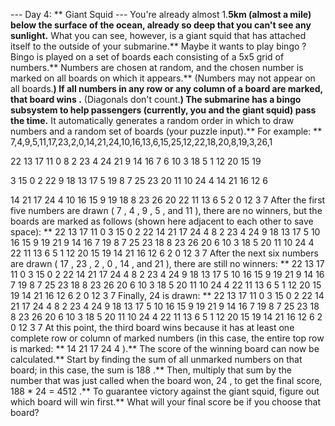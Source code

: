 --- Day 4: ** Giant Squid ---
You're already almost 1.**5km (almost a mile) below the surface of the ocean, already so deep that you can't see any sunlight.** What you
can
see, however, is a giant squid that has attached itself to the outside of your submarine.**
Maybe it wants to play
bingo
?
Bingo is played on a set of boards each consisting of a 5x5 grid of numbers.** Numbers are chosen at random, and the chosen number is
marked
on all boards on which it appears.** (Numbers may not appear on all boards.**) If all numbers in any row or any column of a board are marked, that board
wins
.** (Diagonals don't count.**)
The submarine has a
bingo subsystem
to help passengers (currently, you and the giant squid) pass the time.** It automatically generates a random order in which to draw numbers and a random set of boards (your puzzle input).** For example: **
7,4,9,5,11,17,23,2,0,14,21,24,10,16,13,6,15,25,12,22,18,20,8,19,3,26,1

22 13 17 11  0
 8  2 23  4 24
21  9 14 16  7
 6 10  3 18  5
 1 12 20 15 19

 3 15  0  2 22
 9 18 13 17  5
19  8  7 25 23
20 11 10 24  4
14 21 16 12  6

14 21 17 24  4
10 16 15  9 19
18  8 23 26 20
22 11 13  6  5
 2  0 12  3  7
After the first five numbers are drawn (
7
,
4
,
9
,
5
, and
11
), there are no winners, but the boards are marked as follows (shown here adjacent to each other to save space): **
22 13 17
11
0         3 15  0  2 22        14 21 17 24
4
8  2 23
4
24
9
18 13 17
5
10 16 15
9
19
21
9
14 16
7
19  8
7
25 23        18  8 23 26 20
 6 10  3 18
5
20
11
10 24
4
22
11
13  6
5
1 12 20 15 19        14 21 16 12  6         2  0 12  3
7
After the next six numbers are drawn (
17
,
23
,
2
,
0
,
14
, and
21
), there are still no winners: **
22 13
17
11
0
3 15
0
2
22
14
21
17
24
4
8
2
23
4
24
9
18 13
17
5
10 16 15
9
19
21
9
14
16
7
19  8
7
25
23
18  8
23
26 20
 6 10  3 18
5
20
11
10 24
4
22
11
13  6
5
1 12 20 15 19
14
21
16 12  6
2
0
12  3
7
Finally,
24
is drawn: **
22 13
17
11
0
3 15
0
2
22
14
21
17
24
4
8
2
23
4
24
9
18 13
17
5
10 16 15
9
19
21
9
14
16
7
19  8
7
25
23
18  8
23
26 20
 6 10  3 18
5
20
11
10
24
4
22
11
13  6
5
1 12 20 15 19
14
21
16 12  6
2
0
12  3
7
At this point, the third board
wins
because it has at least one complete row or column of marked numbers (in this case, the entire top row is marked: **
14 21 17 24  4
).**
The
score
of the winning board can now be calculated.** Start by finding the
sum of all unmarked numbers
on that board; in this case, the sum is
188
.** Then, multiply that sum by
the number that was just called
when the board won,
24
, to get the final score,
188 * 24 =
4512
.**
To guarantee victory against the giant squid, figure out which board will win first.**
What will your final score be if you choose that board?